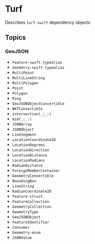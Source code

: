 #  Turf

Describes `turf-swift` dependency objects

##  Topics

### GeoJSON

- ``Feature-swift.typealias``
- ``Geometry-swift.typealias``
- ``MultiPoint``
- ``MultiLineString``
- ``MultiPolygon``
- ``Point``
- ``Polygon``
- ``Ring``
- ``GeoJSONObjectConvertible``
- ``WKTConvertible``
- ``intersection(_:_:)``
- ``mid(_:_:)``
- ``JSONArray``
- ``JSONObject``
- ``LineSegment``
- ``LocationCoordinate2D``
- ``LocationDegrees``
- ``LocationDirection``
- ``LocationDistance``
- ``LocationRadians``
- ``RadianDistance``
- ``ForeignMemberContainer``
- ``GeometryConvertible``
- ``BoundingBox``
- ``LineString``
- ``RadianCoordinate2D``
- ``Feature-struct``
- ``FeatureCollection``
- ``GeometryCollection``
- ``GeometryType``
- ``GeoJSONObject``
- ``FeatureIdentifier``
- ``Consumer``
- ``Geometry-enum``
- ``JSONValue``
